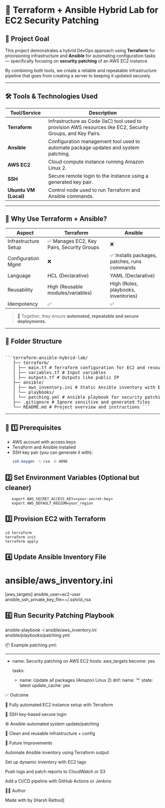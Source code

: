 # 🔐 Terraform + Ansible Hybrid Lab for EC2 Security Patching

## 🚀 Project Goal

This project demonstrates a hybrid DevOps approach using **Terraform** for provisioning infrastructure and **Ansible** for automating configuration tasks — specifically focusing on **security patching** of an AWS EC2 instance.

By combining both tools, we create a reliable and repeatable infrastructure pipeline that goes from creating a server to keeping it updated securely.

---

## 🛠️ Tools & Technologies Used

| Tool/Service     | Description |
|------------------|-------------|
| **Terraform**     | Infrastructure as Code (IaC) tool used to provision AWS resources like EC2, Security Groups, and Key Pairs. |
| **Ansible**       | Configuration management tool used to automate package updates and system patching. |
| **AWS EC2**       | Cloud compute instance running Amazon Linux 2. |
| **SSH**           | Secure remote login to the instance using a generated key pair. |
| **Ubuntu VM (Local)** | Control node used to run Terraform and Ansible commands. |

---

## 🤝 Why Use Terraform + Ansible?

| Aspect                | Terraform                          | Ansible                                   |
|-----------------------|------------------------------------|-------------------------------------------|
| Infrastructure Setup  | ✅ Manages EC2, Key Pairs, Security Groups | ❌ |
| Configuration Mgmt    | ❌                                   | ✅ Installs packages, patches, runs commands |
| Language              | HCL (Declarative)                  | YAML (Declarative)                        |
| Reusability           | High (Reusable modules/variables)  | High (Roles, playbooks, inventories)      |
| Idempotency           | ✅                                  | ✅                                         |

> 🔄 Together, they ensure **automated, repeatable and secure deployments.**

---

## 📂 Folder Structure

<pre lang="markdown"> 
```terraform-ansible-hybrid-lab/ 
   ├── terraform/ 
   │ ├── main.tf # Terraform configuration for EC2 and resources 
   │ ├── variables.tf # Input variables 
   │ ├── outputs.tf # Outputs like public IP 
   ├── ansible/ 
   │ ├── aws_inventory.ini # Static Ansible inventory with EC2 IP 
   │ └── playbooks/ 
   │ └── patching.yml # Ansible playbook for security patching 
   ├── .gitignore # Ignore sensitive and generated files 
   └── README.md # Project overview and instructions ``` 
</pre>




---

## 🧪  1️⃣  Prerequisites

- AWS account with access keys
- Terraform and Ansible installed
- SSH key pair (you can generate it with):
  ```bash
  ssh-keygen -t rsa -b 4096

## 2️⃣  Set Environment Variables (Optional but cleaner)

```export AWS_ACCESS_KEY_ID=<your-access-key>
   export AWS_SECRET_ACCESS_KEY=<your-secret-key>
   export AWS_DEFAULT_REGION=your_region 
```

## 3️⃣  Provision EC2 with Terraform
```
cd terraform
terraform init
terraform apply
```
## 4️⃣  Update Ansible Inventory File

# ansible/aws_inventory.ini
[aws_targets]
<your-ec2-public-ip> ansible_user=ec2-user ansible_ssh_private_key_file=~/.ssh/id_rsa

## 6️⃣  Run Security Patching Playbook

ansible-playbook -i ansible/aws_inventory.ini ansible/playbooks/patching.yml

📦 Example patching.yml:

---
- name: Security patching on AWS EC2
  hosts: aws_targets
  become: yes

  tasks:
    - name: Update all packages (Amazon Linux 2)
      dnf:
        name: '*'
        state: latest
        update_cache: yes

✅  Outcome

🚀 Fully automated EC2 instance setup with Terraform

🔐 SSH key-based secure login

⚙️ Ansible-automated system update/patching

🧹 Clean and reusable infrastructure + config



📌  Future Improvements
 
Automate Ansible inventory using Terraform output

Set up dynamic inventory with EC2 tags

Push logs and patch reports to CloudWatch or S3

Add a CI/CD pipeline with GitHub Actions or Jenkins


👨‍💻 Author

Made with by [Harsh Rathod]
